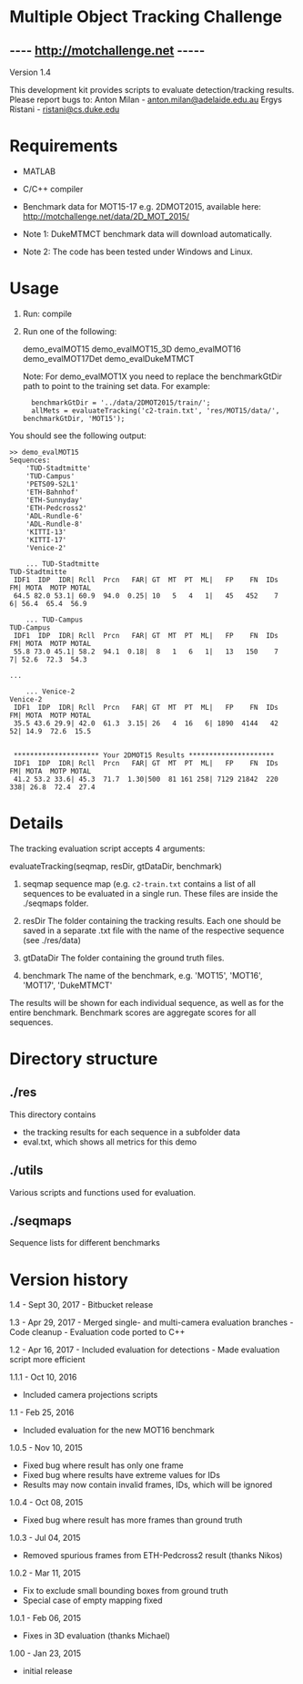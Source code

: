 Multiple Object Tracking Challenge
==================================
---- http://motchallenge.net -----
----------------------------------

Version 1.4

This development kit provides scripts to evaluate detection/tracking results.
Please report bugs to: 
    Anton Milan   - anton.milan@adelaide.edu.au
    Ergys Ristani - ristani@cs.duke.edu


Requirements
============
- MATLAB
- C/C++ compiler
- Benchmark data for MOT15-17
  e.g. 2DMOT2015, available here: http://motchallenge.net/data/2D_MOT_2015/

- Note 1: DukeMTMCT benchmark data will download automatically.
- Note 2: The code has been tested under Windows and Linux.
  

Usage
=====

1) Run: compile

2) Run one of the following:

   demo_evalMOT15
   demo_evalMOT15_3D
   demo_evalMOT16
   demo_evalMOT17Det
   demo_evalDukeMTMCT

   Note: For demo_evalMOT1X you need to replace the benchmarkGtDir path to 
         point to the training set data. For example:
         
         benchmarkGtDir = '../data/2DMOT2015/train/';
         allMets = evaluateTracking('c2-train.txt', 'res/MOT15/data/', benchmarkGtDir, 'MOT15');


You should see the following output:

    >> demo_evalMOT15
    Sequences: 
        'TUD-Stadtmitte'
        'TUD-Campus'
        'PETS09-S2L1'
        'ETH-Bahnhof'
        'ETH-Sunnyday'
        'ETH-Pedcross2'
        'ADL-Rundle-6'
        'ADL-Rundle-8'
        'KITTI-13'
        'KITTI-17'
        'Venice-2'

        ... TUD-Stadtmitte
    TUD-Stadtmitte
     IDF1  IDP  IDR| Rcll  Prcn   FAR| GT  MT  PT  ML|   FP    FN  IDs   FM| MOTA  MOTP MOTAL 
     64.5 82.0 53.1| 60.9  94.0  0.25| 10   5   4   1|   45   452    7    6| 56.4  65.4  56.9 

        ... TUD-Campus
    TUD-Campus
     IDF1  IDP  IDR| Rcll  Prcn   FAR| GT  MT  PT  ML|   FP    FN  IDs   FM| MOTA  MOTP MOTAL 
     55.8 73.0 45.1| 58.2  94.1  0.18|  8   1   6   1|   13   150    7    7| 52.6  72.3  54.3 

    ...

        ... Venice-2
    Venice-2
     IDF1  IDP  IDR| Rcll  Prcn   FAR| GT  MT  PT  ML|   FP    FN  IDs   FM| MOTA  MOTP MOTAL 
     35.5 43.6 29.9| 42.0  61.3  3.15| 26   4  16   6| 1890  4144   42   52| 14.9  72.6  15.5 


     ********************* Your 2DMOT15 Results *********************
     IDF1  IDP  IDR| Rcll  Prcn   FAR| GT  MT  PT  ML|   FP    FN  IDs   FM| MOTA  MOTP MOTAL 
     41.2 53.2 33.6| 45.3  71.7  1.30|500  81 161 258| 7129 21842  220  338| 26.8  72.4  27.4 



Details
=======
The tracking evaluation script accepts 4 arguments:

evaluateTracking(seqmap, resDir, gtDataDir, benchmark)

1) seqmap
sequence map (e.g. `c2-train.txt` contains a list of all sequences to be 
evaluated in a single run. These files are inside the ./seqmaps folder.

2) resDir
The folder containing the tracking results. Each one should be saved in a
separate .txt file with the name of the respective sequence (see ./res/data)

3) gtDataDir
The folder containing the ground truth files.

4) benchmark
The name of the benchmark, e.g. 'MOT15', 'MOT16', 'MOT17', 'DukeMTMCT'

The results will be shown for each individual sequence, as well as for the
entire benchmark. Benchmark scores are aggregate scores for all sequences.



Directory structure
===================
	

./res
----------
This directory contains 
  - the tracking results for each sequence in a subfolder data  
  - eval.txt, which shows all metrics for this demo
  
  
  
./utils
-------
Various scripts and functions used for evaluation.


./seqmaps
---------
Sequence lists for different benchmarks




Version history
===============

1.4 - Sept 30, 2017
    - Bitbucket release

1.3 - Apr 29, 2017
    - Merged single- and multi-camera evaluation branches
    - Code cleanup
    - Evaluation code ported to C++

1.2 - Apr 16, 2017
	- Included evaluation for detections
	- Made evaluation script more efficient	

1.1.1 - Oct 10, 2016
  - Included camera projections scripts
	
1.1 - Feb 25, 2016
  - Included evaluation for the new MOT16 benchmark

1.0.5 - Nov 10, 2015
  - Fixed bug where result has only one frame
  - Fixed bug where results have extreme values for IDs
  - Results may now contain invalid frames, IDs, which will be ignored

1.0.4 - Oct 08, 2015
  - Fixed bug where result has more frames than ground truth

1.0.3 - Jul 04, 2015
  - Removed spurious frames from ETH-Pedcross2 result (thanks Nikos)
  
1.0.2 - Mar 11, 2015
  - Fix to exclude small bounding boxes from ground truth
  - Special case of empty mapping fixed

1.0.1 - Feb 06, 2015
  - Fixes in 3D evaluation (thanks Michael)

1.00 - Jan 23, 2015
  - initial release